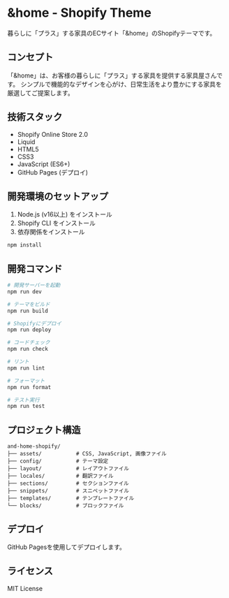 # &home - Shopify Theme

暮らしに「プラス」する家具のECサイト「&home」のShopifyテーマです。

## コンセプト

「&home」は、お客様の暮らしに「プラス」する家具を提供する家具屋さんです。
シンプルで機能的なデザインを心がけ、日常生活をより豊かにする家具を厳選してご提案します。

## 技術スタック

- Shopify Online Store 2.0
- Liquid
- HTML5
- CSS3
- JavaScript (ES6+)
- GitHub Pages (デプロイ)

## 開発環境のセットアップ

1. Node.js (v16以上) をインストール
2. Shopify CLI をインストール
3. 依存関係をインストール

```bash
npm install
```

## 開発コマンド

```bash
# 開発サーバーを起動
npm run dev

# テーマをビルド
npm run build

# Shopifyにデプロイ
npm run deploy

# コードチェック
npm run check

# リント
npm run lint

# フォーマット
npm run format

# テスト実行
npm run test
```

## プロジェクト構造

```
and-home-shopify/
├── assets/           # CSS, JavaScript, 画像ファイル
├── config/           # テーマ設定
├── layout/           # レイアウトファイル
├── locales/          # 翻訳ファイル
├── sections/         # セクションファイル
├── snippets/         # スニペットファイル
├── templates/        # テンプレートファイル
└── blocks/           # ブロックファイル
```

## デプロイ

GitHub Pagesを使用してデプロイします。

## ライセンス

MIT License
